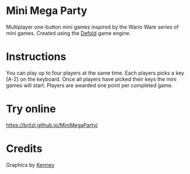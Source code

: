 # Mini Mega Party
Multiplayer one-button mini games inspired by the Wario Ware series of mini games. Created using the [Defold](http://www.defold.com) game engine.

# Instructions
You can play up to four players at the same time. Each players picks a key (A-Z) on the keyboard. Once all players have picked their keys the mini games will start. Players are awarded one point per completed game.

# Try online
https://britzl.github.io/MiniMegaParty/

# Credits
Graphics by [Kenney](http://www.kenney.nl)
